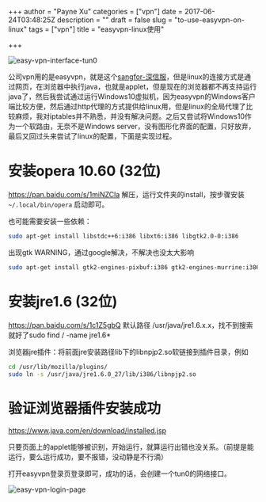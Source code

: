 +++
author = "Payne Xu"
categories = ["vpn"]
date = 2017-06-24T03:48:25Z
description = ""
draft = false
slug = "to-use-easyvpn-on-linux"
tags = ["vpn"]
title = "easyvpn-linux使用"

+++


![easy-vpn-interface-tun0](https://o79q42bb0.qnssl.com/blog/easy-vpn-interface-tun0.png)

公司vpn用的是easyvpn，就是这个[sangfor-深信服](http://www.sangfor.com.cn/index.html)，但是linux的连接方式是通过网页，在浏览器中执行java，也就是applet，但是现在的浏览器都不再支持运行java了，然后我尝试通过运行Windows10虚拟机，因为easyvpn的Windows客户端比较方便，然后通过http代理的方式提供给linux用，但是linux的全局代理了比较麻烦，我对iptables并不熟悉，并没有解决问题。之后又尝试将Windows10作为一个软路由，无奈不是Windows server，没有图形化界面的配置，只好放弃，最后又回过头来尝试了linux的配置，下面是实现过程。

<!-- more  -->

# 安装opera 10.60  (32位)

https://pan.baidu.com/s/1miNZCla
解压，运行文件夹的install，按步骤安装`~/.local/bin/opera` 启动即可。

也可能需要安装一些依赖：

```bash
sudo apt-get install libstdc++6:i386 libxt6:i386 libgtk2.0-0:i386
```
出现gtk WARNING，通过google解决，不解决也没太大影响

```bash
sudo apt-get install gtk2-engines-pixbuf:i386 gtk2-engines-murrine:i386 gnome-themes-standard:i386 libatk-adaptor:i386 libgail-common:i386 libcanberra-gtk-module:i386
```

# 安装jre1.6 (32位)
https://pan.baidu.com/s/1c1Z5gbQ
默认路径 /usr/java/jre1.6.x.x，找不到搜索就好了sudo find / -name jre1.6*

浏览器jre插件：将前面jre安装路径lib下的libnpjp2.so软链接到插件目录，例如
```bash
cd /usr/lib/mozilla/plugins/
sudo ln -s /usr/java/jre1.6.0_27/lib/i386/libnpjp2.so
```


# 验证浏览器插件安装成功
https://www.java.com/en/download/installed.jsp

只要页面上的applet能够被识别，开始运行，就算运行出错也没关系。（前提是能运行，要么运行成功，要不报错，没动静是不行滴）

打开easyvpn登录页登录即可，成功的话，会创建一个tun0的网络接口。

![easy-vpn-login-page](https://o79q42bb0.qnssl.com/blog/easy-vpn-login-page.jpg)
